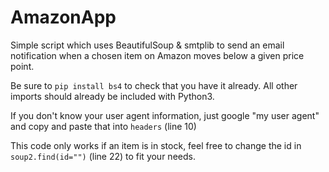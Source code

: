 # AmazonApp
Simple script which uses BeautifulSoup &amp; smtplib to send an email notification when a chosen item on Amazon moves below a given price point.

Be sure to `pip install bs4` to check that you have it already. All other imports should already be included with Python3.

If you don't know your user agent information, just google "my user agent" and copy and paste that into `headers` (line 10)

This code only works if an item is in stock, feel free to change the id in `soup2.find(id="")` (line 22) to fit your needs.

